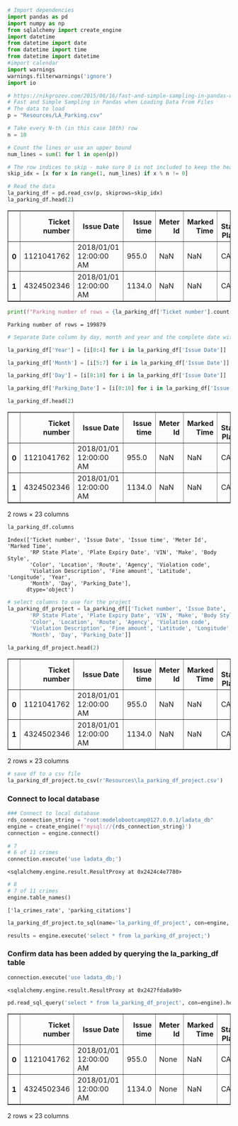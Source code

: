

```python
# Import dependencies
import pandas as pd
import numpy as np
from sqlalchemy import create_engine
import datetime
from datetime import date
from datetime import time
from datetime import datetime
#import calendar
import warnings
warnings.filterwarnings('ignore')
import io
```


```python
# https://nikgrozev.com/2015/06/16/fast-and-simple-sampling-in-pandas-when-loading-data-from-files/
# Fast and Simple Sampling in Pandas when Loading Data From Files
# The data to load
p = "Resources/LA_Parking.csv"

# Take every N-th (in this case 10th) row
n = 10

# Count the lines or use an upper bound
num_lines = sum(1 for l in open(p))

# The row indices to skip - make sure 0 is not included to keep the header!
skip_idx = [x for x in range(1, num_lines) if x % n != 0]

# Read the data
la_parking_df = pd.read_csv(p, skiprows=skip_idx)
la_parking_df.head(2)
```




<div>
<style scoped>
    .dataframe tbody tr th:only-of-type {
        vertical-align: middle;
    }

    .dataframe tbody tr th {
        vertical-align: top;
    }

    .dataframe thead th {
        text-align: right;
    }
</style>
<table border="1" class="dataframe">
  <thead>
    <tr style="text-align: right;">
      <th></th>
      <th>Ticket number</th>
      <th>Issue Date</th>
      <th>Issue time</th>
      <th>Meter Id</th>
      <th>Marked Time</th>
      <th>RP State Plate</th>
      <th>Plate Expiry Date</th>
      <th>VIN</th>
      <th>Make</th>
      <th>Body Style</th>
      <th>Color</th>
      <th>Location</th>
      <th>Route</th>
      <th>Agency</th>
      <th>Violation code</th>
      <th>Violation Description</th>
      <th>Fine amount</th>
      <th>Latitude</th>
      <th>Longitude</th>
    </tr>
  </thead>
  <tbody>
    <tr>
      <th>0</th>
      <td>1121041762</td>
      <td>2018/01/01 12:00:00 AM</td>
      <td>955.0</td>
      <td>NaN</td>
      <td>NaN</td>
      <td>CA</td>
      <td>201807.0</td>
      <td>NaN</td>
      <td>KIA</td>
      <td>PA</td>
      <td>RE</td>
      <td>1048 E 43RD ST</td>
      <td>13A27</td>
      <td>1</td>
      <td>8056E4</td>
      <td>RED ZONE</td>
      <td>93.0</td>
      <td>6.483814e+06</td>
      <td>1.824574e+06</td>
    </tr>
    <tr>
      <th>1</th>
      <td>4324502346</td>
      <td>2018/01/01 12:00:00 AM</td>
      <td>1134.0</td>
      <td>NaN</td>
      <td>NaN</td>
      <td>CA</td>
      <td>201706.0</td>
      <td>NaN</td>
      <td>GMC</td>
      <td>TK</td>
      <td>BL</td>
      <td>16900 VERMONT AVE S</td>
      <td>00500</td>
      <td>55</td>
      <td>5204A-</td>
      <td>DISPLAY OF TABS</td>
      <td>25.0</td>
      <td>9.999900e+04</td>
      <td>9.999900e+04</td>
    </tr>
  </tbody>
</table>
</div>




```python
print(f"Parking number of rows = {la_parking_df['Ticket number'].count()}")
```

    Parking number of rows = 199879
    


```python
# Separate Date column by day, month and year and the complete date without the hours
```


```python
la_parking_df['Year'] = [i[0:4] for i in la_parking_df['Issue Date']]
```


```python
la_parking_df['Month'] = [i[5:7] for i in la_parking_df['Issue Date']]
```


```python
la_parking_df['Day'] = [i[8:10] for i in la_parking_df['Issue Date']]
```


```python
la_parking_df['Parking_Date'] = [i[0:10] for i in la_parking_df['Issue Date']]
```


```python
la_parking_df.head(2)
```




<div>
<style scoped>
    .dataframe tbody tr th:only-of-type {
        vertical-align: middle;
    }

    .dataframe tbody tr th {
        vertical-align: top;
    }

    .dataframe thead th {
        text-align: right;
    }
</style>
<table border="1" class="dataframe">
  <thead>
    <tr style="text-align: right;">
      <th></th>
      <th>Ticket number</th>
      <th>Issue Date</th>
      <th>Issue time</th>
      <th>Meter Id</th>
      <th>Marked Time</th>
      <th>RP State Plate</th>
      <th>Plate Expiry Date</th>
      <th>VIN</th>
      <th>Make</th>
      <th>Body Style</th>
      <th>...</th>
      <th>Agency</th>
      <th>Violation code</th>
      <th>Violation Description</th>
      <th>Fine amount</th>
      <th>Latitude</th>
      <th>Longitude</th>
      <th>Year</th>
      <th>Month</th>
      <th>Day</th>
      <th>Parking_Date</th>
    </tr>
  </thead>
  <tbody>
    <tr>
      <th>0</th>
      <td>1121041762</td>
      <td>2018/01/01 12:00:00 AM</td>
      <td>955.0</td>
      <td>NaN</td>
      <td>NaN</td>
      <td>CA</td>
      <td>201807.0</td>
      <td>NaN</td>
      <td>KIA</td>
      <td>PA</td>
      <td>...</td>
      <td>1</td>
      <td>8056E4</td>
      <td>RED ZONE</td>
      <td>93.0</td>
      <td>6.483814e+06</td>
      <td>1.824574e+06</td>
      <td>2018</td>
      <td>01</td>
      <td>01</td>
      <td>2018/01/01</td>
    </tr>
    <tr>
      <th>1</th>
      <td>4324502346</td>
      <td>2018/01/01 12:00:00 AM</td>
      <td>1134.0</td>
      <td>NaN</td>
      <td>NaN</td>
      <td>CA</td>
      <td>201706.0</td>
      <td>NaN</td>
      <td>GMC</td>
      <td>TK</td>
      <td>...</td>
      <td>55</td>
      <td>5204A-</td>
      <td>DISPLAY OF TABS</td>
      <td>25.0</td>
      <td>9.999900e+04</td>
      <td>9.999900e+04</td>
      <td>2018</td>
      <td>01</td>
      <td>01</td>
      <td>2018/01/01</td>
    </tr>
  </tbody>
</table>
<p>2 rows × 23 columns</p>
</div>




```python
la_parking_df.columns
```




    Index(['Ticket number', 'Issue Date', 'Issue time', 'Meter Id', 'Marked Time',
           'RP State Plate', 'Plate Expiry Date', 'VIN', 'Make', 'Body Style',
           'Color', 'Location', 'Route', 'Agency', 'Violation code',
           'Violation Description', 'Fine amount', 'Latitude', 'Longitude', 'Year',
           'Month', 'Day', 'Parking_Date'],
          dtype='object')




```python
# select columns to use for the project
la_parking_df_project = la_parking_df[['Ticket number', 'Issue Date', 'Issue time', 'Meter Id', 'Marked Time',
       'RP State Plate', 'Plate Expiry Date', 'VIN', 'Make', 'Body Style',
       'Color', 'Location', 'Route', 'Agency', 'Violation code',
       'Violation Description', 'Fine amount', 'Latitude', 'Longitude', 'Year',
       'Month', 'Day', 'Parking_Date']]
```


```python
la_parking_df_project.head(2)
```




<div>
<style scoped>
    .dataframe tbody tr th:only-of-type {
        vertical-align: middle;
    }

    .dataframe tbody tr th {
        vertical-align: top;
    }

    .dataframe thead th {
        text-align: right;
    }
</style>
<table border="1" class="dataframe">
  <thead>
    <tr style="text-align: right;">
      <th></th>
      <th>Ticket number</th>
      <th>Issue Date</th>
      <th>Issue time</th>
      <th>Meter Id</th>
      <th>Marked Time</th>
      <th>RP State Plate</th>
      <th>Plate Expiry Date</th>
      <th>VIN</th>
      <th>Make</th>
      <th>Body Style</th>
      <th>...</th>
      <th>Agency</th>
      <th>Violation code</th>
      <th>Violation Description</th>
      <th>Fine amount</th>
      <th>Latitude</th>
      <th>Longitude</th>
      <th>Year</th>
      <th>Month</th>
      <th>Day</th>
      <th>Parking_Date</th>
    </tr>
  </thead>
  <tbody>
    <tr>
      <th>0</th>
      <td>1121041762</td>
      <td>2018/01/01 12:00:00 AM</td>
      <td>955.0</td>
      <td>NaN</td>
      <td>NaN</td>
      <td>CA</td>
      <td>201807.0</td>
      <td>NaN</td>
      <td>KIA</td>
      <td>PA</td>
      <td>...</td>
      <td>1</td>
      <td>8056E4</td>
      <td>RED ZONE</td>
      <td>93.0</td>
      <td>6.483814e+06</td>
      <td>1.824574e+06</td>
      <td>2018</td>
      <td>01</td>
      <td>01</td>
      <td>2018/01/01</td>
    </tr>
    <tr>
      <th>1</th>
      <td>4324502346</td>
      <td>2018/01/01 12:00:00 AM</td>
      <td>1134.0</td>
      <td>NaN</td>
      <td>NaN</td>
      <td>CA</td>
      <td>201706.0</td>
      <td>NaN</td>
      <td>GMC</td>
      <td>TK</td>
      <td>...</td>
      <td>55</td>
      <td>5204A-</td>
      <td>DISPLAY OF TABS</td>
      <td>25.0</td>
      <td>9.999900e+04</td>
      <td>9.999900e+04</td>
      <td>2018</td>
      <td>01</td>
      <td>01</td>
      <td>2018/01/01</td>
    </tr>
  </tbody>
</table>
<p>2 rows × 23 columns</p>
</div>




```python
# save df to a csv file
la_parking_df_project.to_csv(r'Resources\la_parking_df_project.csv')
```

###  Connect to local database


```python
### Connect to local database
rds_connection_string = "root:modelobootcamp@127.0.0.1/ladata_db"
engine = create_engine(f'mysql://{rds_connection_string}')
connection = engine.connect()
```


```python
# 7
# 6 of 11 crimes
connection.execute('use ladata_db;')
```




    <sqlalchemy.engine.result.ResultProxy at 0x2424c4e7780>




```python
# 8
# 7 of 11 crimes
engine.table_names()
```




    ['la_crimes_rate', 'parking_citations']




```python
la_parking_df_project.to_sql(name='la_parking_df_project', con=engine, if_exists='replace', index=False)
```


```python
results = engine.execute('select * from la_parking_df_project;')
```

### Confirm data has been added by querying the la_parking_df table


```python
connection.execute('use ladata_db;')
```




    <sqlalchemy.engine.result.ResultProxy at 0x2427fda8a90>




```python
pd.read_sql_query('select * from la_parking_df_project', con=engine).head(2)
```




<div>
<style scoped>
    .dataframe tbody tr th:only-of-type {
        vertical-align: middle;
    }

    .dataframe tbody tr th {
        vertical-align: top;
    }

    .dataframe thead th {
        text-align: right;
    }
</style>
<table border="1" class="dataframe">
  <thead>
    <tr style="text-align: right;">
      <th></th>
      <th>Ticket number</th>
      <th>Issue Date</th>
      <th>Issue time</th>
      <th>Meter Id</th>
      <th>Marked Time</th>
      <th>RP State Plate</th>
      <th>Plate Expiry Date</th>
      <th>VIN</th>
      <th>Make</th>
      <th>Body Style</th>
      <th>...</th>
      <th>Agency</th>
      <th>Violation code</th>
      <th>Violation Description</th>
      <th>Fine amount</th>
      <th>Latitude</th>
      <th>Longitude</th>
      <th>Year</th>
      <th>Month</th>
      <th>Day</th>
      <th>Parking_Date</th>
    </tr>
  </thead>
  <tbody>
    <tr>
      <th>0</th>
      <td>1121041762</td>
      <td>2018/01/01 12:00:00 AM</td>
      <td>955.0</td>
      <td>None</td>
      <td>NaN</td>
      <td>CA</td>
      <td>201807.0</td>
      <td>None</td>
      <td>KIA</td>
      <td>PA</td>
      <td>...</td>
      <td>1</td>
      <td>8056E4</td>
      <td>RED ZONE</td>
      <td>93.0</td>
      <td>6.483814e+06</td>
      <td>1.824574e+06</td>
      <td>2018</td>
      <td>01</td>
      <td>01</td>
      <td>2018/01/01</td>
    </tr>
    <tr>
      <th>1</th>
      <td>4324502346</td>
      <td>2018/01/01 12:00:00 AM</td>
      <td>1134.0</td>
      <td>None</td>
      <td>NaN</td>
      <td>CA</td>
      <td>201706.0</td>
      <td>None</td>
      <td>GMC</td>
      <td>TK</td>
      <td>...</td>
      <td>55</td>
      <td>5204A-</td>
      <td>DISPLAY OF TABS</td>
      <td>25.0</td>
      <td>9.999900e+04</td>
      <td>9.999900e+04</td>
      <td>2018</td>
      <td>01</td>
      <td>01</td>
      <td>2018/01/01</td>
    </tr>
  </tbody>
</table>
<p>2 rows × 23 columns</p>
</div>


